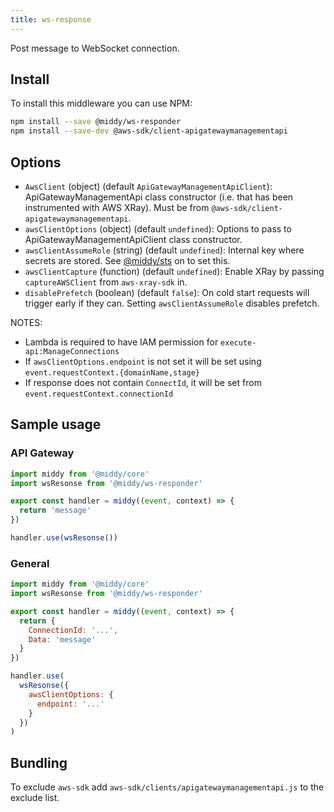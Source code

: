 ```yaml
---
title: ws-response
---
```


Post message to WebSocket connection.

## Install

To install this middleware you can use NPM:

```bash npm2yarn
npm install --save @middy/ws-responder
npm install --save-dev @aws-sdk/client-apigatewaymanagementapi
```

## Options

- `AwsClient` (object) (default `ApiGatewayManagementApiClient`): ApiGatewayManagementApi class constructor (i.e. that has been instrumented with AWS XRay). Must be from `@aws-sdk/client-apigatewaymanagementapi`.
- `awsClientOptions` (object) (default `undefined`): Options to pass to ApiGatewayManagementApiClient class constructor.
- `awsClientAssumeRole` (string) (default `undefined`): Internal key where secrets are stored. See [@middy/sts](/docs/middlewares/sts) on to set this.
- `awsClientCapture` (function) (default `undefined`): Enable XRay by passing `captureAWSClient` from `aws-xray-sdk` in.
- `disablePrefetch` (boolean) (default `false`): On cold start requests will trigger early if they can. Setting `awsClientAssumeRole` disables prefetch.

NOTES:

- Lambda is required to have IAM permission for `execute-api:ManageConnections`
- If `awsClientOptions.endpoint` is not set it will be set using `event.requestContext.{domainName,stage}`
- If response does not contain `ConnectId`, it will be set from `event.requestContext.connectionId`

## Sample usage

### API Gateway

```javascript
import middy from '@middy/core'
import wsResonse from '@middy/ws-responder'

export const handler = middy((event, context) => {
  return 'message'
})

handler.use(wsResonse())
```

### General

```javascript
import middy from '@middy/core'
import wsResonse from '@middy/ws-responder'

export const handler = middy((event, context) => {
  return {
    ConnectionId: '...',
    Data: 'message'
  }
})

handler.use(
  wsResonse({
    awsClientOptions: {
      endpoint: '...'
    }
  })
)
```

## Bundling

To exclude `aws-sdk` add `aws-sdk/clients/apigatewaymanagementapi.js` to the exclude list.
